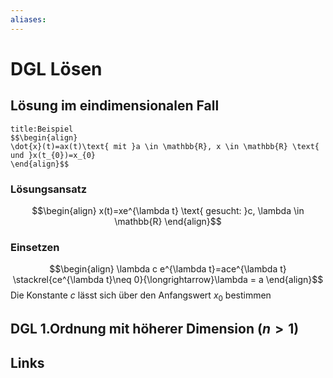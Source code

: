 ```yaml
---
aliases: 
---
```

# DGL Lösen 
## Lösung im eindimensionalen Fall
```ad-example
title:Beispiel
$$\begin{align}
\dot{x}(t)=ax(t)\text{ mit }a \in \mathbb{R}, x \in \mathbb{R} \text{ und }x(t_{0})=x_{0}
\end{align}$$
```
### Lösungsansatz
$$\begin{align}
x(t)=xe^{\lambda t} \text{ gesucht: }c, \lambda \in \mathbb{R}
\end{align}$$
### Einsetzen
$$\begin{align}
\lambda c e^{\lambda t}=ace^{\lambda t} \stackrel{ce^{\lambda t}\neq 0}{\longrightarrow}\lambda = a
\end{align}$$
Die Konstante $c$ lässt sich über den Anfangswert $x_{0}$ bestimmen
## DGL 1.Ordnung mit höherer Dimension ($n > 1$)

## Links